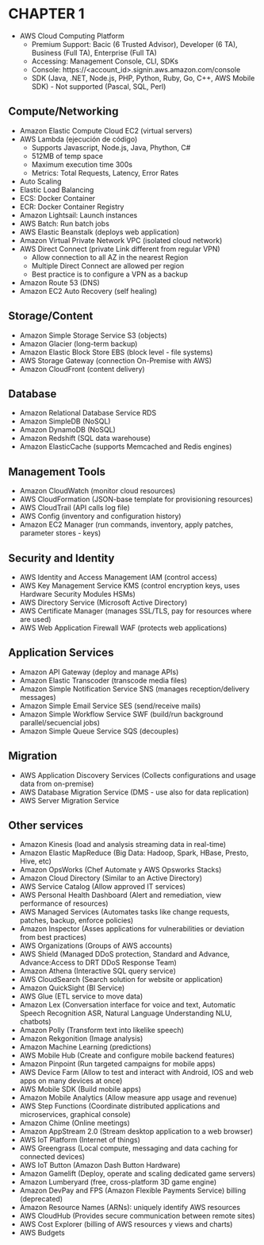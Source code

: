 # CHAPTER 1

* AWS Cloud Computing Platform
  * Premium Support: Bacic (6 Trusted Advisor), Developer (6 TA), Business (Full TA), Enterprise (Full TA)
  * Accessing: Management Console, CLI, SDKs
  * Console: https://<account_id>.signin.aws.amazon.com/console
  * SDK (Java, .NET, Node.js, PHP, Python, Ruby, Go, C++, AWS Mobile SDK) - Not supported (Pascal, SQL, Perl)

## Compute/Networking

* Amazon Elastic Compute Cloud EC2 (virtual servers)
* AWS Lambda (ejecución de código)
  * Supports Javascript, Node.js, Java, Phython, C#
  * 512MB of temp space
  * Maximum execution time 300s
  * Metrics: Total Requests, Latency, Error Rates
* Auto Scaling
* Elastic Load Balancing
* ECS: Docker Container
* ECR: Docker Container Registry
* Amazon Lightsail: Launch instances
* AWS Batch: Run batch jobs
* AWS Elastic Beanstalk (deploys web application)
* Amazon Virtual Private Network VPC (isolated cloud network)
* AWS Direct Connect (private Link different from regular VPN)
  * Allow connection to all AZ in the nearest Region
  * Multiple Direct Connect are allowed per region
  * Best practice is to configure a VPN as a backup
* Amazon Route 53 (DNS)
* Amazon EC2 Auto Recovery (self healing)

## Storage/Content

* Amazon Simple Storage Service S3 (objects)
* Amazon Glacier (long-term backup)
* Amazon Elastic Block Store EBS (block level - file systems)
* AWS Storage Gateway (connection On-Premise with AWS)
* Amazon CloudFront (content delivery)

## Database

* Amazon Relational Database Service RDS
* Amazon SimpleDB (NoSQL)
* Amazon DynamoDB (NoSQL)
* Amazon Redshift (SQL data warehouse)
* Amazon ElasticCache (supports Memcached and Redis engines)

## Management Tools

* Amazon CloudWatch (monitor cloud resources)
* AWS CloudFormation (JSON-base template for provisioning resources)
* AWS CloudTrail (API calls log file)
* AWS Config (inventory and configuration history)
* Amazon EC2 Manager (run commands, inventory, apply patches, parameter stores - keys)

## Security and Identity

* AWS Identity and Access Management IAM (control access)
* AWS Key Management Service KMS (control encryption keys, uses Hardware Security Modules HSMs)
* AWS Directory Service (Microsoft Active Directory)
* AWS Certificate Manager (manages SSL/TLS, pay for resources where are used)
* AWS Web Application Firewall WAF (protects web applications)

## Application Services

* Amazon API Gateway (deploy and manage APIs)
* Amazon Elastic Transcoder (transcode media files)
* Amazon Simple Notification Service SNS (manages reception/delivery messages)
* Amazon Simple Email Service SES (send/receive mails)
* Amazon Simple Workflow Service SWF (build/run background parallel/secuencial jobs)
* Amazon Simple Queue Service SQS (decouples)

## Migration

* AWS Application Discovery Services (Collects configurations and usage data from on-premise)
* AWS Database Migration Service (DMS - use also for data replication)
* AWS Server Migration Service

## Other services

* Amazon Kinesis (load and analysis streaming data in real-time)
* Amazon Elastic MapReduce (Big Data: Hadoop, Spark, HBase, Presto, Hive, etc)
* Amazon OpsWorks (Chef Automate y AWS Opsworks Stacks)
* Amazon Cloud Directory (Similar to an Active Directory)
* AWS Service Catalog (Allow approved IT services)
* AWS Personal Health Dashboard (Alert and remediation, view performance of resources)
* AWS Managed Services (Automates tasks like change requests, patches, backup, enforce policies)
* Amazon Inspector (Asses applications for vulnerabilities or deviation from best practices)
* AWS Organizations (Groups of AWS accounts)
* AWS Shield (Managed DDoS protection, Standard and Advance, Advance:Access to DRT DDoS Response Team)
* Amazon Athena (Interactive SQL query service)
* AWS CloudSearch (Search solution for website or application)
* Amazon QuickSight (BI Service)
* AWS Glue (ETL service to move data)
* Amazon Lex (Conversation interface for voice and text,       Automatic Speech Recognition ASR, Natural Language Understanding NLU, chatbots)
* Amazon Polly (Transform text into likelike speech)
* Amazon Rekgonition (Image analysis)
* Amazon Machine Learning (predictions)
* AWS Mobile Hub (Create and configure mobile backend features)
* Amazon Pinpoint (Run targeted campaigns for mobile apps)
* AWS Device Farm (Allow to test and interact with Android, IOS and web apps on many devices at once)
* AWS Mobile SDK (Build mobile apps)
* Amazon Mobile Analytics (Allow measure app usage and revenue)
* AWS Step Functions (Coordinate distributed applications and microservices, graphical console)
* Amazon Chime (Online meetings)
* Amazon AppStream 2.0 (Stream desktop application to a web browser)
* AWS IoT Platform (Internet of things)
* AWS Greengrass (Local compute, messaging and data caching for connected devices)
* AWS IoT Button (Amazon Dash Button Hardware)
* Amazon Gamelift (Deploy, operate and scaling dedicated game servers)
* Amazon Lumberyard (free, cross-platform 3D game engine)
* Amazon DevPay and FPS (Amazon Flexible Payments Service) billing (deprecated)
* Amazon Resource Names (ARNs): uniquely identify AWS resources
* AWS CloudHub (Provides secure communication between remote sites)
* AWS Cost Explorer (billing of AWS resources y views and charts)
* AWS Budgets
